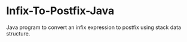 # Infix-To-Postfix-Java
Java program to convert an infix expression to postfix using stack data structure.
